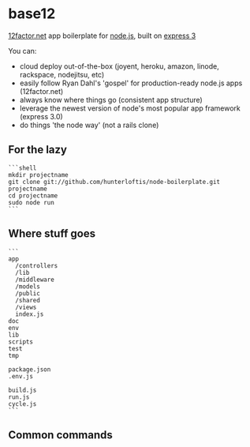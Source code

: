 # base12
      
[12factor.net](http://12factor.net) app boilerplate for [node.js](http://node.js), built on [express 3](http://expressjs.com)

You can:
- cloud deploy out-of-the-box (joyent, heroku, amazon, linode, rackspace, nodejitsu, etc)
- easily follow Ryan Dahl's 'gospel' for production-ready node.js apps (12factor.net)
- always know where things go (consistent app structure)
- leverage the newest version of node's most popular app framework (express 3.0)
- do things 'the node way' (not a rails clone)

## For the lazy

    ```shell
    mkdir projectname
    git clone git://github.com/hunterloftis/node-boilerplate.git projectname
    cd projectname
    sudo node run
    ```

## Where stuff goes

    ```
    app
      /controllers
      /lib
      /middleware
      /models
      /public
      /shared
      /views
      index.js
    doc
    env
    lib
    scripts
    test
    tmp

    package.json
    .env.js

    build.js
    run.js
    cycle.js
    ```

## Common commands
